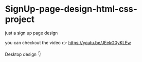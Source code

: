 # SignUp-page-design-html-css-project
just a sign up page design

you can checkout the video 👉 https://youtu.be/JEekG0yKLEw

Desktop design 👇



